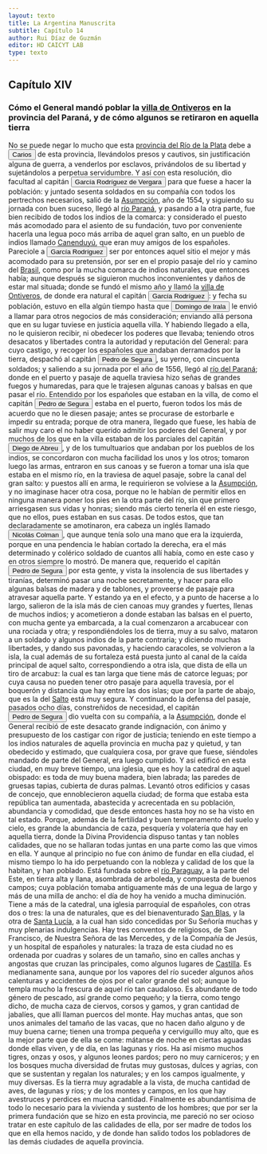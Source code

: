 ```yaml
---
layout: texto
title: La Argentina Manuscrita
subtitle: Capítulo 14
author: Rui Díaz de Guzmán
editor: HD CAICYT LAB
type: texto
---
```


## Capítulo XIV
### Cómo el General mandó poblar la <a href="https://recogito.pelagios.org/document/wzqxhk0h3vpikm/part/1/edit#25948554-9517-44e9-84e6-45c1c6e6d400" target="_blank">villa de Ontiveros</a> en la provincia del Paraná, y de cómo algunos se retiraron en aquella tierra


No se puede negar lo mucho que esta <a href="https://recogito.pelagios.org/document/wzqxhk0h3vpikm/part/1/edit#5e00408c-f780-4f28-b327-ec403edd3889" target="_blank">provincia del Río de la Plata</a> debe a <button class="balloon" data-balloon-pos="up" data-balloon-length="large" data-balloon="tribe">Carios</button> de esta provincia, llevándolos presos y cautivos, sin justificación alguna de guerra, a venderlos por esclavos, privándolos de su libertad y sujetándolos a perpetua servidumbre. Y así con esta resolución, dio facultad al capitán <button class="balloon" data-balloon-pos="up" data-balloon-length="large" data-balloon="person">García Rodríguez de Vergara</button> para que fuese a hacer la población: y juntado sesenta soldados en su compañía con todos los pertrechos necesarios, salió de la <a href="https://recogito.pelagios.org/document/wzqxhk0h3vpikm/part/1/edit#1909efe2-cbde-4e1c-949a-523a81563271" target="_blank">Asumpción</a>, año de 1554, y siguiendo su jornada con buen suceso, llegó al <a href="https://recogito.pelagios.org/document/wzqxhk0h3vpikm/part/1/edit#aaa50f1c-bd3a-426e-b569-323f601f7f8f" target="_blank">río Paraná</a>, y pasando a la otra parte, fue bien recibido de todos los indios de la comarca: y considerado el puesto más acomodado para el asiento de su fundación, tuvo por conveniente hacerla una legua poco más arriba de aquel gran salto, en un pueblo de indios llamado <a href="https://recogito.pelagios.org/document/wzqxhk0h3vpikm/part/1/edit#5fecaca8-d814-45a5-aa33-f99ad421bc2c" target="_blank">Canenduyú</a>, que eran muy amigos de los españoles. Pareciole a <button class="balloon" data-balloon-pos="up" data-balloon-length="large" data-balloon="person">García Rodríguez</button> ser por entonces aquel sitio el mejor y más acomodado para su pretensión, por ser en el propio pasaje del río y camino del <a href="https://recogito.pelagios.org/document/wzqxhk0h3vpikm/part/1/edit#45f6b6f1-21ff-41f8-a0e0-a9b74777bab1" target="_blank">Brasil</a>, como por la mucha comarca de indios naturales, que entonces había; aunque después se siguieron muchos inconvenientes y daños de estar mal situada; donde se fundó el mismo año y llamó la <a href="https://recogito.pelagios.org/document/wzqxhk0h3vpikm/part/1/edit#00407921-e11b-4fcb-becf-07908ed95c87" target="_blank">villa de Ontiveros</a>, de donde era natural el capitán <button class="balloon" data-balloon-pos="up" data-balloon-length="large" data-balloon="person">García Rodríguez</button>: y fecha su población, estuvo en ella algún tiempo hasta que <button class="balloon" data-balloon-pos="up" data-balloon-length="large" data-balloon="person">Domingo de Irala</button> le envió a llamar para otros negocios de más consideración; enviando allá persona que en su lugar tuviese en justicia aquella villa. Y habiendo llegado a ella, no le quisieron recibir, ni obedecer los poderes que llevaba; teniendo otros desacatos y libertades contra la autoridad y reputación del General: para cuyo castigo, y recoger los españoles que andaban derramados por la tierra, despachó al capitán <button class="balloon" data-balloon-pos="up" data-balloon-length="large" data-balloon="person">Pedro de Segura</button>, su yerno, con cincuenta soldados; y saliendo a su jornada por el año de 1556, llegó al <a href="https://recogito.pelagios.org/document/wzqxhk0h3vpikm/part/1/edit#815001a1-3f16-4781-8a04-88b3c17728a6" target="_blank">río del Paraná</a>; donde en el puerto y pasaje de aquella traviesa hizo señas de grandes fuegos y humaredas, para que le trajesen algunas canoas y balsas en que pasar el río. Entendido por los españoles que estaban en la villa, de como el capitán <button class="balloon" data-balloon-pos="up" data-balloon-length="large" data-balloon="person">Pedro de Segura</button> estaba en el puerto, fueron todos los más de acuerdo que no le diesen pasaje; antes se procurase de estorbarle e impedir su entrada; porque de otra manera, llegado que fuese, les había de salir muy caro el no haber querido admitir los poderes del General, y por muchos de los que en la villa estaban de los parciales del capitán <button class="balloon" data-balloon-pos="up" data-balloon-length="large" data-balloon="person">Diego de Abreu</button>, y de los tumultuarios que andaban por los pueblos de los indios, se concordaron con mucha facilidad los unos y los otros; tomaron luego las armas, entraron en sus canoas y se fueron a tomar una isla que estaba en el mismo río, en la traviesa de aquel pasaje, sobre la canal del gran salto: y puestos allí en arma, le requirieron se volviese a la <a href="https://recogito.pelagios.org/document/wzqxhk0h3vpikm/part/1/edit#99c4e930-a38f-4593-944c-e0eacc6d6210" target="_blank">Asumpción</a>, y no imaginase hacer otra cosa, porque no le habían de permitir ellos en ninguna manera poner los pies en la otra parte del río, sin que primero arriesgasen sus vidas y honras; siendo más cierto tenerla él en este riesgo, que no ellos, pues estaban en sus casas. De todos estos, que tan declaradamente se amotinaron, era cabeza un inglés llamado <button class="balloon" data-balloon-pos="up" data-balloon-length="large" data-balloon="person">Nicolás Colman</button>, que aunque tenía solo una mano que era la izquierda, porque en una pendencia le habían cortado la derecha, era el más determinado y colérico soldado de cuantos allí había, como en este caso y en otros siempre lo mostró. De manera que, requerido el capitán <button class="balloon" data-balloon-pos="up" data-balloon-length="large" data-balloon="person">Pedro de Segura</button> por esta gente, y vista la insolencia de sus libertades y tiranías, determinó pasar una noche secretamente, y hacer para ello algunas balsas de madera y de tablones, y proveerse de pasaje para atravesar aquella parte. Y estando ya en el efecto, y a punto de hacerse a lo largo, salieron de la isla más de cien canoas muy grandes y fuertes, llenas de muchos indios; y acometieron a donde estaban las balsas en el puerto, con mucha gente ya embarcada, a la cual comenzaron a arcabucear con una rociada y otra; y respondiéndoles los de tierra, muy a su salvo, mataron a un soldado y algunos indios de la parte contraria; y diciendo muchas libertades, y dando sus pavonadas, y haciendo caracoles, se volvieron a la isla, la cual además de su fortaleza está puesta junto al canal de la caída principal de aquel salto, correspondiendo a otra isla, que dista de ella un tiro de arcabuz: la cual es tan larga que tiene más de catorce leguas; por cuya causa no pueden tener otro pasaje para aquella travesía, por el boquerón y distancia que hay entre las dos islas; que por la parte de abajo, que es la del <a href="https://recogito.pelagios.org/document/wzqxhk0h3vpikm/part/1/edit#e848ac1e-f895-4604-9a26-c8176808c931" target="_blank">Salto</a> está muy segura. Y continuando la defensa del pasaje, pasados ocho días, constreñidos de necesidad, el capitán <button class="balloon" data-balloon-pos="up" data-balloon-length="large" data-balloon="person">Pedro de Segura</button> dio vuelta con su compañía, a la <a href="https://recogito.pelagios.org/document/wzqxhk0h3vpikm/part/1/edit#fed96030-4e1f-480e-ab3b-adcc5de3df6b" target="_blank">Asumpción</a>, donde el General recibió de este desacato grande indignación, con ánimo y presupuesto de los castigar con rigor de justicia; teniendo en este tiempo a los indios naturales de aquella provincia en mucha paz y quietud, y tan obedecido y estimado, que cualquiera cosa, por grave que fuese, siéndoles mandado de parte del General, era luego cumplido. Y así edificó en esta ciudad, en muy breve tiempo, una iglesia, que es hoy la catedral de aquel obispado: es toda de muy buena madera, bien labrada; las paredes de gruesas tapias, cubierta de duras palmas. Levantó otros edificios y casas de concejo, que ennoblecieron aquella ciudad; de forma que estaba esta república tan aumentada, abastecida y acrecentada en su población, abundancia y comodidad, que desde entonces hasta hoy no se ha visto en tal estado. Porque, además de la fertilidad y buen temperamento del suelo y cielo, es grande la abundancia de caza, pesquería y volatería que hay en aquella tierra, donde la Divina Providencia dispuso tantas y tan nobles calidades, que no se hallaran todas juntas en una parte como las que vimos en ella. Y aunque al principio no fue con ánimo de fundar en ella ciudad, el mismo tiempo lo ha ido perpetuando con la nobleza y calidad de los que la habitan, y han poblado. Está fundada sobre el <a href="https://recogito.pelagios.org/document/wzqxhk0h3vpikm/part/1/edit#6e14dc40-bc94-40fa-b04a-3590c584c1aa" target="_blank">río Paraguay</a>, a la parte del Este, en tierra alta y llana, asombrada de arboleda, y compuesta de buenos campos; cuya población tomaba antiguamente más de una legua de largo y más de una milla de ancho: el día de hoy ha venido a mucha diminución. Tiene a más de la catedral, una iglesia parroquial de españoles, con otras dos o tres: la una de naturales, que es del bienaventurado <a href="https://recogito.pelagios.org/document/wzqxhk0h3vpikm/part/1/edit#17101bab-db41-452e-adc3-e7017624f88f" target="_blank">San Blas</a>, y la otra de <a href="https://recogito.pelagios.org/document/wzqxhk0h3vpikm/part/1/edit#e4d6ebef-3b5a-4289-8d82-611f88ae1a32" target="_blank">Santa Lucía</a>, a la cual han sido concedidas por Su Señoría muchas y muy plenarias indulgencias. Hay tres conventos de religiosos, de San Francisco, de Nuestra Señora de las Mercedes, y de la Compañía de Jesús, y un hospital de españoles y naturales: la traza de esta ciudad no es ordenada por cuadras y solares de un tamaño, sino en calles anchas y angostas que cruzan las principales, como algunos lugares de <a href="https://recogito.pelagios.org/document/wzqxhk0h3vpikm/part/1/edit#a742a191-18c1-4683-a0cc-a576e7b10a2b" target="_blank">Castilla</a>. Es medianamente sana, aunque por los vapores del río suceder algunos años calenturas y accidentes de ojos por el calor grande del sol; aunque lo templa mucho la frescura de aquel río tan caudaloso. Es abundante de todo género de pescado, así grande como pequeño; y la tierra, como tengo dicho, de mucha caza de ciervos, corsos y gamos, y gran cantidad de jabalíes, que allí llaman puercos del monte. Hay muchas antas, que son unos animales del tamaño de las vacas, que no hacen daño alguno y de muy buena carne; tienen una trompa pequeña y cerviguillo muy alto, que es la mejor parte que de ella se come: mátanse de noche en ciertas aguadas donde ellas viven, y de día, en las lagunas y ríos. Ha así mismo muchos tigres, onzas y osos, y algunos leones pardos; pero no muy carniceros; y en los bosques mucha diversidad de frutas muy gustosas, dulces y agrias, con que se sustentan y regalan los naturales; y en los campos igualmente, y muy diversas. Es la tierra muy agradable a la vista, de mucha cantidad de aves, de lagunas y ríos; y de los montes y campos, en los que hay avestruces y perdices en mucha cantidad. Finalmente es abundantísima de todo lo necesario para la vivienda y sustento de los hombres; que por ser la primera fundación que se hizo en esta provincia, me pareció no ser ocioso tratar en este capítulo de las calidades de ella, por ser madre de todos los que en ella hemos nacido, y de donde han salido todos los pobladores de las demás ciudades de aquella provincia.